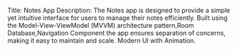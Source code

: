 Title: Notes App 
Description:
The Notes app is designed to provide a simple yet intuitive interface for users to manage their notes efficiently. 
Built using the Model-View-ViewModel (MVVM) architecture pattern,Room Database,Navigation Component the app ensures separation of concerns, making it easy to maintain and scale.
Modern UI with Animation.
